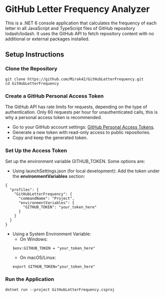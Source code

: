 # GitHub Letter Frequency Analyzer
This is a .NET 6 console application that calculates the frequency of each letter in all JavaScript and TypeScript files of GitHub repository lodash/lodash. 
It uses the GitHub API to fetch repository content with no additional or external packages installed.

## Setup Instructions

### Clone the Repository
```
git clone https://github.com/Mirak42/GitHubLetterFrequency.git
cd GitHubLetterFrequency
```
### Create a GitHub Personal Access Token
The GitHub API has rate limits for requests, depending on the type of authentication.
Only 60 requests per hour for unauthenticated calls, this is why a personal access token is recommended.

* Go to your GitHub account settings: [GitHub Personal Access Tokens](https://github.com/settings/tokens).
* Generate a new token with read-only access to public repositories.
* Copy and keep the generated token.

### Set Up the Access Token
Set up the environment variable GITHUB_TOKEN. Some options are:
* Using launchSettings.json (for local development):
Add the token under the **environmentVariables** section:
```
{
  "profiles": {
    "GitHubLetterFrequency": {
      "commandName": "Project",
      "environmentVariables": {
        "GITHUB_TOKEN": "your_token_here"
      }
    }
  }
}
```
* Using a System Environment Variable:
  + On Windows:
  ```
  $env:GITHUB_TOKEN = "your_token_here"
  ```
  + On macOS/Linux:
  ```
  export GITHUB_TOKEN="your_token_here"
  ```
### Run the Application
```
dotnet run --project GitHubLetterFrequency.csproj
```


